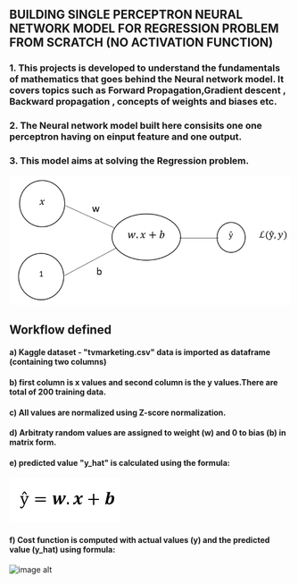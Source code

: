 ## BUILDING SINGLE PERCEPTRON NEURAL NETWORK MODEL FOR REGRESSION PROBLEM FROM SCRATCH (NO ACTIVATION FUNCTION)
### 1. This projects is developed to understand the fundamentals of mathematics that goes behind the Neural network model. It covers topics such as Forward Propagation,Gradient descent , Backward propagation , concepts of weights and biases etc.
### 2. The Neural network model built here consisits one one perceptron having on einput feature and one output.
### 3. This model aims at solving the Regression problem.
![image alt](https://github.com/Rahul24qwerty/Building-Neural-Network-with-Single-Perceptron-for-Regression-Model-from-Scratch/blob/1bd83dded3291df5f0ade66eb2e15052474f7a20/nn_model.PNG)
## Workflow defined
#### a) Kaggle dataset -  "tvmarketing.csv"  data is imported as dataframe (containing two columns)
#### b) first column is x values and second column is the y values.There are total of 200 training data.
#### c) All values are normalized using Z-score normalization.
#### d) Arbitraty random values are assigned to weight (w) and 0 to bias (b) in matrix form.
#### e) predicted value "y_hat" is calculated using the formula:
![image alt](https://github.com/Rahul24qwerty/Building-Neural-Network-with-Single-Perceptron-for-Regression-Model-from-Scratch/blob/49ee23e3adf6fe563b4e29564fd7ef4f87eb064e/for_1.PNG)
#### f) Cost function is computed with actual values (y) and the predicted value (y_hat) using formula:
![image alt]()
